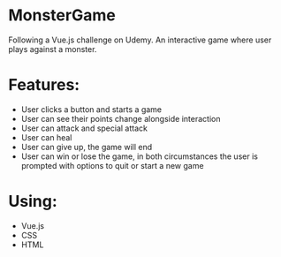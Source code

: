 # MonsterGame

Following a Vue.js challenge on Udemy. An interactive game where user plays against a monster.

# Features:

- User clicks a button and starts a game
- User can see their points change alongside interaction
- User can attack and special attack
- User can heal
- User can give up, the game will end
- User can win or lose the game, in both circumstances the user is prompted with options to quit or start a new game

# Using:

- Vue.js
- CSS
- HTML

